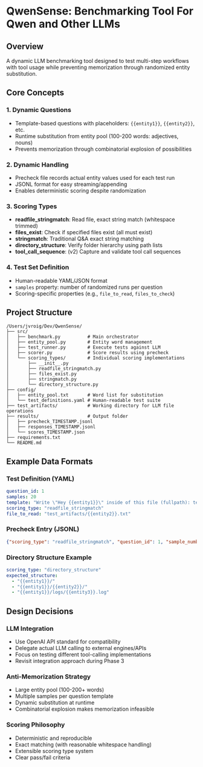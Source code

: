 # QwenSense: Benchmarking Tool For Qwen and Other LLMs

## Overview
A dynamic LLM benchmarking tool designed to test multi-step workflows with tool usage while preventing memorization through randomized entity substitution.

## Core Concepts

### 1. Dynamic Questions
- Template-based questions with placeholders: `{{entity1}}`, `{{entity2}}`, etc.
- Runtime substitution from entity pool (100-200 words: adjectives, nouns)
- Prevents memorization through combinatorial explosion of possibilities

### 2. Dynamic Handling
- Precheck file records actual entity values used for each test run
- JSONL format for easy streaming/appending
- Enables deterministic scoring despite randomization

### 3. Scoring Types
- **readfile_stringmatch**: Read file, exact string match (whitespace trimmed)
- **files_exist**: Check if specified files exist (all must exist)
- **stringmatch**: Traditional Q&A exact string matching
- **directory_structure**: Verify folder hierarchy using path lists
- **tool_call_sequence**: (v2) Capture and validate tool call sequences

### 4. Test Set Definition
- Human-readable YAML/JSON format
- `samples` property: number of randomized runs per question
- Scoring-specific properties (e.g., `file_to_read`, `files_to_check`)

## Project Structure
```
/Users/jvroig/Dev/QwenSense/
├── src/
│   ├── benchmark.py          # Main orchestrator
│   ├── entity_pool.py        # Entity word management
│   ├── test_runner.py        # Execute tests against LLM
│   ├── scorer.py             # Score results using precheck
│   └── scoring_types/        # Individual scoring implementations
│       ├── __init__.py
│       ├── readfile_stringmatch.py
│       ├── files_exist.py
│       ├── stringmatch.py
│       └── directory_structure.py
├── config/
│   ├── entity_pool.txt       # Word list for substitution
│   └── test_definitions.yaml # Human-readable test suite
├── test_artifacts/           # Working directory for LLM file operations
├── results/                  # Output folder
│   ├── precheck_TIMESTAMP.jsonl
│   ├── responses_TIMESTAMP.jsonl
│   └── scores_TIMESTAMP.json
├── requirements.txt
└── README.md
```

## Example Data Formats

### Test Definition (YAML)
```yaml
question_id: 1
samples: 20
template: "Write \"Hey {{entity1}}\" inside of this file (fullpath): test_artifacts/{{entity2}}.txt"
scoring_type: "readfile_stringmatch"
file_to_read: "test_artifacts/{{entity2}}.txt"
```

### Precheck Entry (JSONL)
```json
{"scoring_type": "readfile_stringmatch", "question_id": 1, "sample_number": 1, "template": "Write \"Hey {{entity1}}\" inside of this file (fullpath): test_artifacts/{{entity2}}.txt", "entity1": "rosebud", "entity2": "withered", "file_to_read": "test_artifacts/withered.txt"}
```

### Directory Structure Example
```yaml
scoring_type: "directory_structure"
expected_structure:
  - "{{entity1}}/"
  - "{{entity1}}/{{entity2}}/"
  - "{{entity1}}/logs/{{entity3}}.log"
```

## Design Decisions

### LLM Integration
- Use OpenAI API standard for compatibility
- Delegate actual LLM calling to external engines/APIs
- Focus on testing different tool-calling implementations
- Revisit integration approach during Phase 3

### Anti-Memorization Strategy
- Large entity pool (100-200+ words)
- Multiple samples per question template
- Dynamic substitution at runtime
- Combinatorial explosion makes memorization infeasible

### Scoring Philosophy
- Deterministic and reproducible
- Exact matching (with reasonable whitespace handling)
- Extensible scoring type system
- Clear pass/fail criteria
